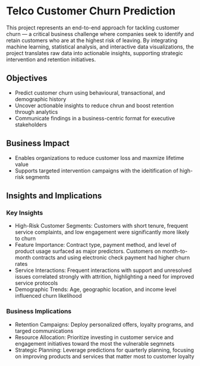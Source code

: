 # Telco Customer Churn Prediction

This project represents an end-to-end approach for tackling customer churn — a critical business challenge where companies seek to identify and retain customers who are at the highest risk of leaving. By integrating machine learning, statistical analysis, and interactive data visualizations, the project translates raw data into actionable insights, supporting strategic intervention and retention initiatives.

## Objectives
- Predict customer churn using behavioural, transactional, and demographic history
- Uncover actionable insights to reduce chrun and boost retention through analytics
- Communicate findings in a business-centric format for executive stakeholders

## Business Impact
- Enables organizations to reduce customer loss and maxmize lifetime value
- Supports targeted intervention campaigns with the ideitification of high-risk segments

## Insights and Implications
### Key Insights
- High-Risk Customer Segments: Customers with short tenure, frequent service complaints, and low engagement were significantly more likely to churn
- Feature Importance: Contract type, payment method, and level of product usage surfaced as major predictors. Customers on month-to-month contracts and using electronic check payment had higher churn rates
- Service Interactions: Frequent interactions with support and unresolved issues correlated strongly with attrition, highlighting a need for improved service protocols
- Demographic Trends: Age, geographic location, and income level influenced churn likelihood

### Business Implications
- Retention Campaigns: Deploy personalized offers, loyalty programs, and targed communications
- Resource Allocation: Prioritize investing in customer service and engagement initiatives toward the most the vulnerable segmnets
- Strategic Planning: Leverage predictions for quarterly planning, focusing on improving products and services that matter most to customer loyalty
